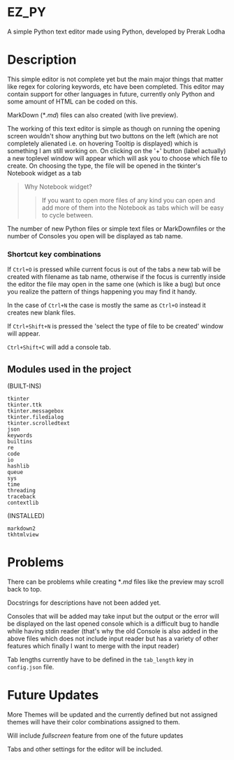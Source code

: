 # EZ_PY
A simple Python text editor made using Python, developed by Prerak Lodha

# Description
This simple editor is not complete yet but the main major things that matter like regex for coloring keywords, etc have been completed. This editor may contain support for other languages in future, currently only Python and some amount of HTML can be coded on this. 

MarkDown (\**.md*) files can also created (with live preview).

The working of this text editor is simple as though on running the opening screen wouldn't show anything but two buttons on the left (which are not completely alienated i.e. on 
hovering Tooltip is displayed) which is something I am still working on. On clicking on the '+' button (label actually) a new toplevel window will appear which will ask you to 
choose which file to create. On choosing the type, the file will be opened in the tkinter's Notebook widget as a tab 
> Why Notebook widget?
>
>
>> If you want to open more files of any kind you can open and add more of them into the Notebook as tabs which will be easy to cycle between.

The number of new Python files or simple text files or MarkDownfiles or the number of Consoles you open will be displayed as tab name.

### Shortcut key combinations
If `Ctrl+O` is pressed while current focus is out of the tabs a new tab will be created with filename as tab name, otherwise if the focus is currently inside the editor the file 
may open in the same one (which is like a bug) but once you realize the pattern of things happening you may find it handy.

In the case of `Ctrl+N` the case is mostly the same as `Ctrl+O` instead it creates new blank files.

If `Ctrl+Shift+N` is pressed the 'select the type of file to be created' window will appear.

`Ctrl+Shift+C` will add a console tab.

## Modules used in the project
(BUILT-INS)
```
tkinter
tkinter.ttk
tkinter.messagebox
tkinter.filedialog
tkinter.scrolledtext
json
keywords
builtins
re
code
io
hashlib
queue
sys
time
threading
traceback
contextlib
```
(INSTALLED)
```
markdown2
tkhtmlview
```

# Problems
There can be problems while creating \**.md* files like the preview may scroll back to top.

Docstrings for descriptions have not been added yet.

Consoles that will be added may take input but the output or the error will be displayed on the last opened console which is a difficult bug to handle while having stdin reader
(that's why the old Console is also added in the above files which does not include input reader but has a variety of other features which finally I want to merge with the input
reader)

Tab lengths currently have to be defined in the `tab_length` key in `config.json` file.

# Future Updates
More Themes will be updated and the currently defined but not assigned themes will have their color combinations assigned to them.

Will include *fullscreen* feature from one of the future updates

Tabs and other settings for the editor will be included.
